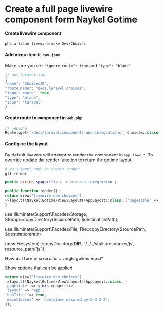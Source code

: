 # Create a full page livewire component form Naykel Gotime

#### Create livewire component

```bash
php artisan livewire:make Dev/Choices
```

#### Add menu item to `nav.json`

Make sure you set: `"ignore_route": true` and `"type": "blade"`

```js
// nav-laravel.json
{
"name": "ChoicesJS",
"route_name": "docs.laravel.choices",
"ignore_route": true,
"type": "blade",
"icon": "laravel"
}
```

#### Create route to component in `web.php`
```php
// web.php
Route::get('/docs/laravel/components-and-integrations', Choices::class);
```

#### Configure the layout

By default livewire will attempt to render the component in `app.layout`. To override update the render function to return the gotime layout.

```bash
# vs snippet code to create render
gtl-render
```

```php
public string $pageTitle = 'ChoicesJS Integration';

public function render() {
return view('livewire.dev.choices')
->layout(\Naykel\Gotime\View\Layouts\AppLayout::class, ['pageTitle' => $this->pageTitle]);
}
```


use Illuminate\Support\Facades\Storage;
Storage::copyDirectory($sourcePath, $destinationPath);


use Illuminate\Support\Facades\File;
File::copyDirectory($sourcePath, $destinationPath);

(new Filesystem)->copyDirectory(__DIR__ . '/../../stubs/resources/js', resource_path('js'));


How do I turn of errors for a single gotime input?


Show options that can be applied
```php
return view('livewire.dev.choices')
->layout(\Naykel\Gotime\View\Layouts\AppLayout::class, [
'pageTitle' => $this->pageTitle,
'layout' => 'app',
'hasTitle' => true,
'mainClasses' => 'container maxw-md py-5-3-2-2',
]);

```

